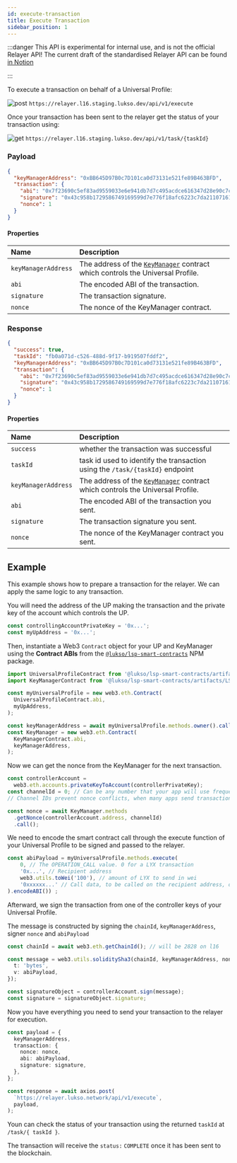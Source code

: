 ```yaml
---
id: execute-transaction
title: Execute Transaction
sidebar_position: 1
---
```


:::danger
This API is experimental for internal use, and is not the official Relayer API!
The current draft of the standardised Relayer API can be found [in Notion](https://lukso.notion.site/lukso/Transaction-Relay-Service-API-Standard-2bda58f4f47f4497bb3381654acda8c3)

:::

To execute a transaction on behalf of a Universal Profile:

![post](https://img.shields.io/badge/-POST-green) `https://relayer.l16.staging.lukso.dev/api/v1/execute`

Once your transaction has been sent to the relayer get the status of your transaction using:

![get](https://img.shields.io/badge/-GET-blue) `https://relayer.l16.staging.lukso.dev/api/v1/task/{taskId}`

### Payload

```json
{
  "keyManagerAddress": "0xBB645D97B0c7D101ca0d73131e521fe89B463BFD",
  "transaction": {
    "abi": "0x7f23690c5ef83ad9559033e6e941db7d7c495acdce616347d28e90c7ce47cbfcfcad3bc5000000000000000000000000000000000000000000000000000000000000004000000000000000000000000000000000000000000000000000000000000000596f357c6aa5a21984a83b7eef4cb0720ac1fcf5a45e9d84c653d97b71bbe89b7a728c386a697066733a2f2f516d624b43744b4d7573376741524470617744687a32506a4e36616f64346b69794e436851726d3451437858454b00000000000000",
    "signature": "0x43c958b1729586749169599d7e776f18afc6223c7da21107161477d291d497973b4fc50a724b1b2ab98f3f8cf1d5cdbbbdf3512e4fbfbdc39732229a15beb14a1b",
    "nonce": 1
  }
}
```

#### Properties

| Name                | Description                                                                      |
| :------------------ | :------------------------------------------------------------------------------- |
| `keyManagerAddress` | The address of the [`KeyManager`] contract which controls the Universal Profile. |
| `abi`               | The encoded ABI of the transaction.                                              |
| `signature`         | The transaction signature.                                                       |
| `nonce`             | The nonce of the KeyManager contract.                                            |

### Response

```json
{
  "success": true,
  "taskId": "fb0a071d-c526-488d-9f17-b919507fddf2",
  "keyManagerAddress": "0xBB645D97B0c7D101ca0d73131e521fe89B463BFD",
  "transaction": {
    "abi": "0x7f23690c5ef83ad9559033e6e941db7d7c495acdce616347d28e90c7ce47cbfcfcad3bc5000000000000000000000000000000000000000000000000000000000000004000000000000000000000000000000000000000000000000000000000000000596f357c6aa5a21984a83b7eef4cb0720ac1fcf5a45e9d84c653d97b71bbe89b7a728c386a697066733a2f2f516d624b43744b4d7573376741524470617744687a32506a4e36616f64346b69794e436851726d3451437858454b00000000000000",
    "signature": "0x43c958b1729586749169599d7e776f18afc6223c7da21107161477d291d497973b4fc50a724b1b2ab98f3f8cf1d5cdbbbdf3512e4fbfbdc39732229a15beb14a1b",
    "nonce": 1
  }
}
```

#### Properties

| Name                | Description                                                                      |
| :------------------ | :------------------------------------------------------------------------------- |
| `success`           | whether the transaction was successful                                           |
| `taskId`            | task id used to identify the transaction using the `/task/{taskId}` endpoint     |
| `keyManagerAddress` | The address of the [`KeyManager`] contract which controls the Universal Profile. |
| `abi`               | The encoded ABI of the transaction you sent.                                     |
| `signature`         | The transaction signature you sent.                                              |
| `nonce`             | The nonce of the KeyManager contract you sent.                                   |

## Example

This example shows how to prepare a transaction for the relayer. We can apply the same logic to any transaction.

You will need the address of the UP making the transaction and the private key of the account which controls the UP.

```typescript
const controllingAccountPrivateKey = '0x...';
const myUpAddress = '0x...';
```

Then, instantiate a Web3 `Contract` object for your UP and KeyManager using the **Contract ABIs** from the [`@lukso/lsp-smart-contracts`](https://github.com/lukso-network/lsp-smart-contracts) NPM package.

```typescript
import UniversalProfileContract from '@lukso/lsp-smart-contracts/artifacts/UniversalProfile.json';
import KeyManagerContract from '@lukso/lsp-smart-contracts/artifacts/LSP6KeyManager.json';

const myUniversalProfile = new web3.eth.Contract(
  UniversalProfileContract.abi,
  myUpAddress,
);

const keyManagerAddress = await myUniversalProfile.methods.owner().call();
const KeyManager = new web3.eth.Contract(
  KeyManagerContract.abi,
  keyManagerAddress,
);
```

Now we can get the nonce from the KeyManager for the next transaction.

```typescript
const controllerAccount =
  web3.eth.accounts.privateKeyToAccount(controllerPrivateKey);
const channelId = 0; // Can be any number that your app will use frequently.
// Channel IDs prevent nonce conflicts, when many apps send transactions to your keyManager at the same time.

const nonce = await KeyManager.methods
  .getNonce(controllerAccount.address, channelId)
  .call();
```

We need to encode the smart contract call through the execute function of your Universal Profile to be signed and passed to the relayer.

```typescript title="Encode transaction ABI"
const abiPayload = myUniversalProfile.methods.execute(
    0, // The OPERATION_CALL value. 0 for a LYX transaction
    '0x...', // Recipient address
    web3.utils.toWei('100'), // amount of LYX to send in wei
    '0xxxxxx...' // Call data, to be called on the recipient address, or '0x'
).encodeABI()) ;
```

Afterward, we sign the transaction from one of the controller keys of your Universal Profile.

The message is constructed by signing the `chainId`, `keyManagerAddress`, signer `nonce` and `abiPayload`

```typescript title="Sign the transaction"
const chainId = await web3.eth.getChainId(); // will be 2828 on l16

const message = web3.utils.soliditySha3(chainId, keyManagerAddress, nonce, {
  t: 'bytes',
  v: abiPayload,
});

const signatureObject = controllerAccount.sign(message);
const signature = signatureObject.signature;
```

Now you have everything you need to send your transaction to the relayer for execution.

```typescript
const payload = {
  keyManagerAddress,
  transaction: {
    nonce: nonce,
    abi: abiPayload,
    signature: signature,
  },
};

const response = await axios.post(
  `https://relayer.lukso.network/api/v1/execute`,
  payload,
);
```

Youn can check the status of your transaction using the returned `taskId` at `/task/{ taskId }`.

The transaction will receive the `status:` `COMPLETE` once it has been sent to the blockchain.

[`keymanager`]: https://github.com/lukso-network/LIPs/blob/main/LSPs/LSP-6-KeyManager.md
